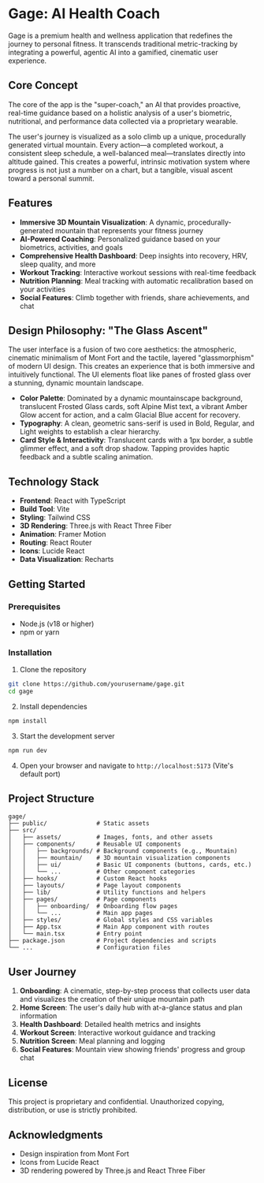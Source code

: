 # Gage: AI Health Coach

Gage is a premium health and wellness application that redefines the journey to personal fitness. It transcends traditional metric-tracking by integrating a powerful, agentic AI into a gamified, cinematic user experience.

## Core Concept

The core of the app is the "super-coach," an AI that provides proactive, real-time guidance based on a holistic analysis of a user's biometric, nutritional, and performance data collected via a proprietary wearable.

The user's journey is visualized as a solo climb up a unique, procedurally generated virtual mountain. Every action—a completed workout, a consistent sleep schedule, a well-balanced meal—translates directly into altitude gained. This creates a powerful, intrinsic motivation system where progress is not just a number on a chart, but a tangible, visual ascent toward a personal summit.

## Features

- **Immersive 3D Mountain Visualization**: A dynamic, procedurally-generated mountain that represents your fitness journey
- **AI-Powered Coaching**: Personalized guidance based on your biometrics, activities, and goals
- **Comprehensive Health Dashboard**: Deep insights into recovery, HRV, sleep quality, and more
- **Workout Tracking**: Interactive workout sessions with real-time feedback
- **Nutrition Planning**: Meal tracking with automatic recalibration based on your activities
- **Social Features**: Climb together with friends, share achievements, and chat

## Design Philosophy: "The Glass Ascent"

The user interface is a fusion of two core aesthetics: the atmospheric, cinematic minimalism of Mont Fort and the tactile, layered "glassmorphism" of modern UI design. This creates an experience that is both immersive and intuitively functional. The UI elements float like panes of frosted glass over a stunning, dynamic mountain landscape.

- **Color Palette**: Dominated by a dynamic mountainscape background, translucent Frosted Glass cards, soft Alpine Mist text, a vibrant Amber Glow accent for action, and a calm Glacial Blue accent for recovery.
- **Typography**: A clean, geometric sans-serif is used in Bold, Regular, and Light weights to establish a clear hierarchy.
- **Card Style & Interactivity**: Translucent cards with a 1px border, a subtle glimmer effect, and a soft drop shadow. Tapping provides haptic feedback and a subtle scaling animation.

## Technology Stack

- **Frontend**: React with TypeScript
- **Build Tool**: Vite
- **Styling**: Tailwind CSS
- **3D Rendering**: Three.js with React Three Fiber
- **Animation**: Framer Motion
- **Routing**: React Router
- **Icons**: Lucide React
- **Data Visualization**: Recharts

## Getting Started

### Prerequisites

- Node.js (v18 or higher)
- npm or yarn

### Installation

1. Clone the repository
```bash
git clone https://github.com/yourusername/gage.git
cd gage
```

2. Install dependencies
```bash
npm install
```

3. Start the development server
```bash
npm run dev
```

4. Open your browser and navigate to `http://localhost:5173` (Vite's default port)

## Project Structure

```
gage/
├── public/              # Static assets
├── src/
│   ├── assets/          # Images, fonts, and other assets
│   ├── components/      # Reusable UI components
│   │   ├── backgrounds/ # Background components (e.g., Mountain)
│   │   ├── mountain/    # 3D mountain visualization components
│   │   ├── ui/          # Basic UI components (buttons, cards, etc.)
│   │   └── ...          # Other component categories
│   ├── hooks/           # Custom React hooks
│   ├── layouts/         # Page layout components
│   ├── lib/             # Utility functions and helpers
│   ├── pages/           # Page components
│   │   ├── onboarding/  # Onboarding flow pages
│   │   └── ...          # Main app pages
│   ├── styles/          # Global styles and CSS variables
│   ├── App.tsx          # Main App component with routes
│   └── main.tsx         # Entry point
├── package.json         # Project dependencies and scripts
└── ...                  # Configuration files
```

## User Journey

1. **Onboarding**: A cinematic, step-by-step process that collects user data and visualizes the creation of their unique mountain path
2. **Home Screen**: The user's daily hub with at-a-glance status and plan information
3. **Health Dashboard**: Detailed health metrics and insights
4. **Workout Screen**: Interactive workout guidance and tracking
5. **Nutrition Screen**: Meal planning and logging
6. **Social Features**: Mountain view showing friends' progress and group chat

## License

This project is proprietary and confidential. Unauthorized copying, distribution, or use is strictly prohibited.

## Acknowledgments

- Design inspiration from Mont Fort
- Icons from Lucide React
- 3D rendering powered by Three.js and React Three Fiber